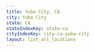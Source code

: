 ```yaml
---
title: Yuba City, CA
city: Yuba City
state: CA
stateIndexKey: state-ca
cityIndexKey: city-ca-yuba-city
layout: list_all_locations
---
```

